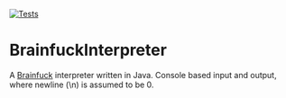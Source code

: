 [![Tests](https://github.com/JanBrekelmans/BrainfuckInterpreter/actions/workflows/coverage.yml/badge.svg)](https://github.com/JanBrekelmans/BrainfuckInterpreter/actions/workflows/coverage.yml)

# BrainfuckInterpreter
A <a href="brainfuck.org">Brainfuck</a> interpreter written in Java. 
Console based input and output, where newline (\n) is assumed to be 0. 
